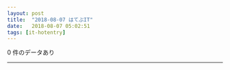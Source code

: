 ```yaml
---
layout: post
title:  "2018-08-07 はてぶIT"
date:   2018-08-07 05:02:51
tags: [it-hotentry]
---
```

0 件のデータあり

<hr>
